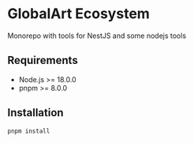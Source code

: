# GlobalArt Ecosystem

Monorepo with tools for NestJS and some nodejs tools

## Requirements

- Node.js >= 18.0.0
- pnpm >= 8.0.0

## Installation

```bash
pnpm install
```